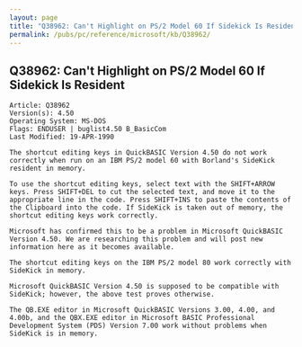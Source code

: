 ```yaml
---
layout: page
title: "Q38962: Can't Highlight on PS/2 Model 60 If Sidekick Is Resident"
permalink: /pubs/pc/reference/microsoft/kb/Q38962/
---
```


## Q38962: Can't Highlight on PS/2 Model 60 If Sidekick Is Resident

	Article: Q38962
	Version(s): 4.50
	Operating System: MS-DOS
	Flags: ENDUSER | buglist4.50 B_BasicCom
	Last Modified: 19-APR-1990
	
	The shortcut editing keys in QuickBASIC Version 4.50 do not work
	correctly when run on an IBM PS/2 model 60 with Borland's SideKick
	resident in memory.
	
	To use the shortcut editing keys, select text with the SHIFT+ARROW
	keys. Press SHIFT+DEL to cut the selected text, and move it to the
	appropriate line in the code. Press SHIFT+INS to paste the contents of
	the Clipboard into the code. If SideKick is taken out of memory, the
	shortcut editing keys work correctly.
	
	Microsoft has confirmed this to be a problem in Microsoft QuickBASIC
	Version 4.50. We are researching this problem and will post new
	information here as it becomes available.
	
	The shortcut editing keys on the IBM PS/2 model 80 work correctly with
	SideKick in memory.
	
	Microsoft QuickBASIC Version 4.50 is supposed to be compatible with
	SideKick; however, the above test proves otherwise.
	
	The QB.EXE editor in Microsoft QuickBASIC Versions 3.00, 4.00, and
	4.00b, and the QBX.EXE editor in Microsoft BASIC Professional
	Development System (PDS) Version 7.00 work without problems when
	SideKick is in memory.

